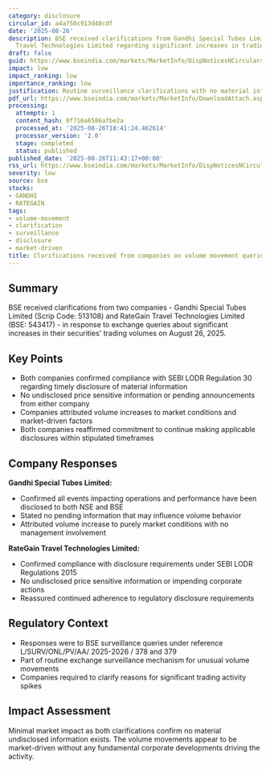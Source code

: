 ```yaml
---
category: disclosure
circular_id: a4a750c913d48cdf
date: '2025-08-26'
description: BSE received clarifications from Gandhi Special Tubes Limited and RateGain
  Travel Technologies Limited regarding significant increases in trading volumes.
draft: false
guid: https://www.bseindia.com/markets/MarketInfo/DispNoticesNCirculars.aspx?Noticeid={D3616B73-D9E3-4880-B54C-4450577F6512}&noticeno=20250826-16&dt=08/26/2025&icount=16&totcount=60&flag=0
impact: low
impact_ranking: low
importance_ranking: low
justification: Routine surveillance clarifications with no material information disclosed
pdf_url: https://www.bseindia.com/markets/MarketInfo/DownloadAttach.aspx?id=20250826-16&attachedId=5c3a7f76-f127-48e0-8786-07f00ba30284
processing:
  attempts: 1
  content_hash: 0f716a6586afbe2a
  processed_at: '2025-08-26T18:41:24.462614'
  processor_version: '2.0'
  stage: completed
  status: published
published_date: '2025-08-26T11:43:17+00:00'
rss_url: https://www.bseindia.com/markets/MarketInfo/DispNoticesNCirculars.aspx?Noticeid={D3616B73-D9E3-4880-B54C-4450577F6512}&noticeno=20250826-16&dt=08/26/2025&icount=16&totcount=60&flag=0
severity: low
source: bse
stocks:
- GANDHI
- RATEGAIN
tags:
- volume-movement
- clarification
- surveillance
- disclosure
- market-driven
title: Clarifications received from companies on volume movement queries
---
```


## Summary

BSE received clarifications from two companies - Gandhi Special Tubes Limited (Scrip Code: 513108) and RateGain Travel Technologies Limited (BSE: 543417) - in response to exchange queries about significant increases in their securities' trading volumes on August 26, 2025.

## Key Points

- Both companies confirmed compliance with SEBI LODR Regulation 30 regarding timely disclosure of material information
- No undisclosed price sensitive information or pending announcements from either company
- Companies attributed volume increases to market conditions and market-driven factors
- Both companies reaffirmed commitment to continue making applicable disclosures within stipulated timeframes

## Company Responses

**Gandhi Special Tubes Limited:**
- Confirmed all events impacting operations and performance have been disclosed to both NSE and BSE
- Stated no pending information that may influence volume behavior
- Attributed volume increase to purely market conditions with no management involvement

**RateGain Travel Technologies Limited:**
- Confirmed compliance with disclosure requirements under SEBI LODR Regulations 2015
- No undisclosed price sensitive information or impending corporate actions
- Reassured continued adherence to regulatory disclosure requirements

## Regulatory Context

- Responses were to BSE surveillance queries under reference L/SURV/ONL/PV/AA/ 2025-2026 / 378 and 379
- Part of routine exchange surveillance mechanism for unusual volume movements
- Companies required to clarify reasons for significant trading activity spikes

## Impact Assessment

Minimal market impact as both clarifications confirm no material undisclosed information exists. The volume movements appear to be market-driven without any fundamental corporate developments driving the activity.